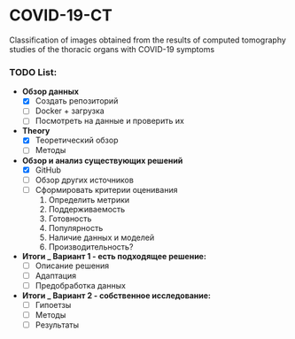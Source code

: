 # COVID-19-CT
Classification of images obtained from the results of computed tomography studies of the  thoracic organs with COVID-19 symptoms

### TODO List:

- **Обзор данных**
    - [x]  Создать репозиторий
    - [ ]  Docker + загрузка
    - [ ]  Посмотреть на данные и проверить их
- **Theory**
    - [x]  Теоретический обзор
    - [ ]  Методы
- **Обзор и анализ существующих решений**
    - [x]  GitHub
    - [ ]  Обзор других источников
    - [ ]  Сформировать критерии оценивания
        1. Определить метрики
        2. Поддерживаемость
        3. Готовность
        4. Популярность
        5. Наличие данных и моделей
        6. Производительность?
- **Итоги _ Вариант 1 - есть подходящее решение:**
    - [ ]  Описание решения
    - [ ]  Адаптация
    - [ ]  Предобработка данных
- **Итоги _ Вариант 2 - собственное исследование:**
    - [ ]  Гипоетзы
    - [ ]  Методы
    - [ ]  Результаты
